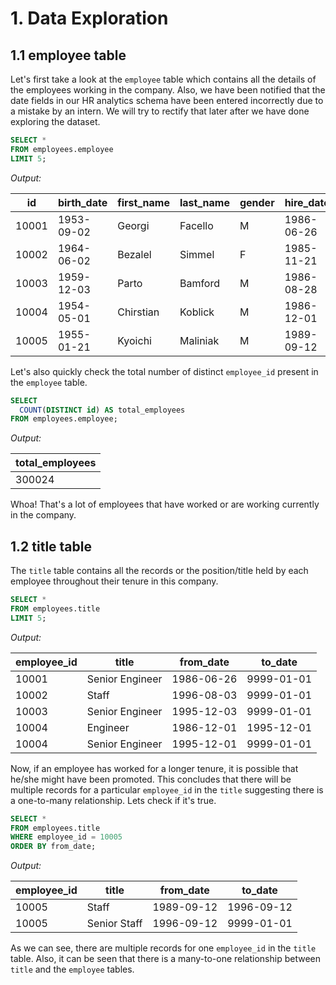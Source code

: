 # 1. Data Exploration

## 1.1 employee table

Let's first take a look at the ```employee``` table which contains all the details of the employees working in the company. Also, we have been notified that the date fields in our HR analytics schema have been entered incorrectly due to a mistake by an intern. We will try to rectify that later after we have done exploring the dataset.

```sql
SELECT *
FROM employees.employee
LIMIT 5;
```

*Output:*

| id    | birth_date | first_name | last_name | gender | hire_date  |
|-------|------------|------------|-----------|--------|------------|
| 10001 | 1953-09-02 | Georgi     | Facello   | M      | 1986-06-26 |
| 10002 | 1964-06-02 | Bezalel    | Simmel    | F      | 1985-11-21 |
| 10003 | 1959-12-03 | Parto      | Bamford   | M      | 1986-08-28 |
| 10004 | 1954-05-01 | Chirstian  | Koblick   | M      | 1986-12-01 |
| 10005 | 1955-01-21 | Kyoichi    | Maliniak  | M      | 1989-09-12 |

Let's also quickly check the total number of distinct ```employee_id``` present in the ```employee``` table.

```sql
SELECT 
  COUNT(DISTINCT id) AS total_employees
FROM employees.employee;
```

*Output:*

| total_employees |
|-----------------|
| 300024          |

Whoa! That's a lot of employees that have worked or are working currently in the company.

## 1.2 title table

The ```title``` table contains all the records or the position/title held by each employee throughout their tenure in this company.

```sql
SELECT *
FROM employees.title
LIMIT 5;
```

*Output:*

| employee_id | title           | from_date  | to_date    |
|-------------|-----------------|------------|------------|
| 10001       | Senior Engineer | 1986-06-26 | 9999-01-01 |
| 10002       | Staff           | 1996-08-03 | 9999-01-01 |
| 10003       | Senior Engineer | 1995-12-03 | 9999-01-01 |
| 10004       | Engineer        | 1986-12-01 | 1995-12-01 |
| 10004       | Senior Engineer | 1995-12-01 | 9999-01-01 |

Now, if an employee has worked for a longer tenure, it is possible that he/she might have been promoted. This concludes that there will be multiple records for a particular ```employee_id``` in the ```title``` suggesting there is a one-to-many relationship. Lets check if it's true.

```sql
SELECT *
FROM employees.title
WHERE employee_id = 10005
ORDER BY from_date;
```

*Output:*

| employee_id | title        | from_date  | to_date    |
|-------------|--------------|------------|------------|
| 10005       | Staff        | 1989-09-12 | 1996-09-12 |
| 10005       | Senior Staff | 1996-09-12 | 9999-01-01 |

As we can see, there are multiple records for one ```employee_id``` in the ```title``` table. Also, it can be seen that there is a many-to-one relationship between ```title``` and the ```employee``` tables.
